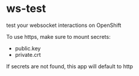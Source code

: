 # ws-test

test your websocket interactions on OpenShift

To use https, make sure to mount secrets:

 * public.key
 * private.crt 

If secrets are not found, this app will default to http
